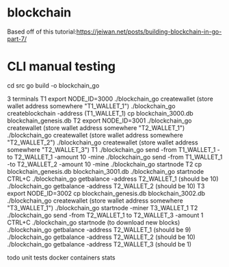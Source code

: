# blockchain
Based off of this tutorial:https://jeiwan.net/posts/building-blockchain-in-go-part-7/

# CLI manual testing
cd src
go build -o blockchain_go

3 terminals
T1
    export NODE_ID=3000
    ./blockchain_go createwallet (store wallet address somewhere "T1_WALLET_1")
    ./blockchain_go createblockchain -address (T1_WALLET_1)
    cp blockchain_3000.db blockchain_genesis.db 
T2
    export NODE_ID=3001
    ./blockchain_go createwallet (store wallet address somewhere "T2_WALLET_1")
    ./blockchain_go createwallet (store wallet address somewhere "T2_WALLET_2")
    ./blockchain_go createwallet (store wallet address somewhere "T2_WALLET_3")
T1 
    ./blockchain_go send -from T1_WALLET_1 -to T2_WALLET_1 -amount 10 -mine
    ./blockchain_go send -from T1_WALLET_1 -to T2_WALLET_2 -amount 10 -mine
    ./blockchain_go startnode
T2
    cp blockchain_genesis.db blockchain_3001.db
    ./blockchain_go startnode
    CTRL+C
    ./blockchain_go getbalance -address T2_WALLET_1 (should be 10)
    ./blockchain_go getbalance -address T2_WALLET_2 (should be 10)
T3
    export NODE_ID=3002
    cp blockchain_genesis.db blockchain_3002.db
    ./blockchain_go createwallet (store wallet address somewhere "T3_WALLET_1")
    ./blockchain_go startnode -miner T3_WALLET_1
T2
    ./blockchain_go send -from T2_WALLET_1 to T2_WALLET_3 -amount 1
    CTRL+C
    ./blockchain_go startnode (to download new blocks)
    ./blockchain_go getbalance -address T2_WALLET_1 (should be 9)
    ./blockchain_go getbalance -address T2_WALLET_2 (should be 10)
    ./blockchain_go getbalance -address T2_WALLET_3 (should be 1)


todo
unit tests 
docker containers
stats
